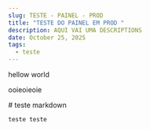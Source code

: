 ```yaml
---
slug: TESTE - PAINEL - PROD
title: "TESTE DO PAINEL EM PROD "
description: AQUI VAI UMA DESCRIPTIONS
date: October 25, 2025
tags:
  - teste
---
```

hellow world 



ooieoieoie 

\# teste markdown

```
teste teste
```
